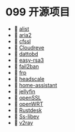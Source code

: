 # 099 开源项目

* 📄 [alist](siyuan://blocks/20230610173808-paixr8w)
* 📄 [aria2](siyuan://blocks/20230610173804-knh6zpw)
* 📄 [cfssl](siyuan://blocks/20230610173638-kb6ctm2)
* 📄 [Cloudreve](siyuan://blocks/20230610173741-uoaysay)
* 📄 [dattobd](siyuan://blocks/20230913164002-f37lvw3)
* 📄 [easy-rsa3](siyuan://blocks/20230610173800-j83sxj9)
* 📄 [fail2ban](siyuan://blocks/20230610173803-pgid254)
* 📄 [frp](siyuan://blocks/20230610173756-dv60zuz)
* 📄 [headscale](siyuan://blocks/20230610173730-79mchzo)
* 📄 [home-assistant](siyuan://blocks/20230610173805-9o4nlv2)
* 📄 [jellyfin](siyuan://blocks/20230610173808-yy8bfwk)
* 📄 [openSSL](siyuan://blocks/20230610173712-ambp28i)
* 📄 [openWRT](siyuan://blocks/20230610173753-glfhbk5)
* 📄 [Rustdesk](siyuan://blocks/20231017120143-khiv95c)
* 📄 [Ss-libev](siyuan://blocks/20230610173751-ulr27ww)
* 📄 [v2ray](siyuan://blocks/20230610173753-atun2js)

‍

